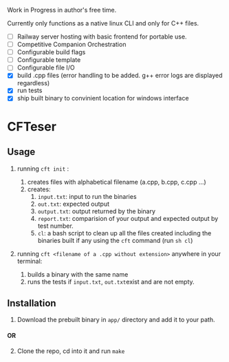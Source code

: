 Work in Progress in author's free time.

Currently only functions as a native linux CLI and only for C++ files. 

- [ ] Railway server hosting with basic frontend for portable use.
- [ ] Competitive Companion Orchestration
- [ ] Configurable build flags
- [ ] Configurable template
- [ ] Configurable file I/O
- [x] build .cpp files (error handling to be added. g++ error logs are displayed regardless)
- [x] run tests 
- [x] ship built binary to convinient location for windows interface

# CFTeser


## Usage 
1. running `cft init` <number>: 
    1. creates <number> files with alphabetical filename (a.cpp, b.cpp, c.cpp ...) 
    2. creates:
        1. `input.txt`: input to run the binaries
        2.  `out.txt`: expected output
        3. `output.txt`: output returned by the binary
        4. `report.txt`: comparision of your output and expected output by test number.
        3. `cl`: a bash script to clean up all the files created including the binaries built if any using the `cft` command (run `sh cl`)

2. running `cft <filename of a .cpp without extension>` anywhere in your terminal: 
    1. builds a binary with the same name
    2. runs the tests if `input.txt`, `out.txt`exist and are not empty.


## Installation
1. Download the prebuilt binary in `app/` directory and add it to your path.

#### OR

2. Clone the repo, cd into it and run `make` 

